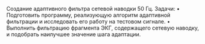 Создание адаптивного фильтра сетевой наводки 50 Гц.
Задачи: 
•	Подготовить программу, реализующую алгоритм адаптивной фильтрации и исследовать его работу на тестовом сигнале.
•	Выполнить фильтрацию фрагмента ЭКГ, содержащего сетевую наводку, и  подобрать наилучшее значение шага адаптации.
